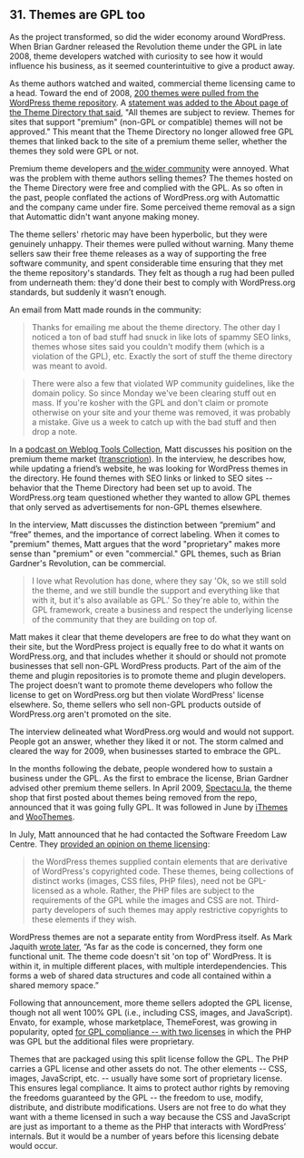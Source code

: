 

## 31. Themes are GPL too

As the project transformed, so did the wider economy around WordPress. When Brian Gardner released the Revolution theme under the GPL in late 2008, theme developers watched with curiosity to see how it would influence his business, as it seemed counterintuitive to give a product away.

As theme authors watched and waited, commercial theme licensing came to a head. Toward the end of 2008, [200 themes were pulled from the WordPress theme repository](https://web.archive.org/web/20090212220653/http://spectacu.la/wordpressorg-pull-200-gpl-themes). A [statement was added to the About page of the Theme Directory that said](https://web.archive.org/web/20081217021620/http://wordpress.org/extend/themes/about), "All themes are subject to review. Themes for sites that support "premium" (non-GPL or compatible) themes will not be approved." This meant that the Theme Directory no longer allowed free GPL themes that linked back to the site of a premium theme seller, whether the themes they sold were GPL or not.

Premium theme developers and [the wider community](https://web.archive.org/web/20090315162659/http://www.jeffro2pt0.com/why-were-200-wordpress-themes-removed) were annoyed. What was the problem with theme authors selling themes? The themes hosted on the Theme Directory were free and complied with the GPL. As so often in the past, people conflated the actions of WordPress.org with Automattic and the company came under fire. Some perceived theme removal as a sign that Automattic didn't want anyone making money. 

The theme sellers' rhetoric may have been hyperbolic, but they were genuinely unhappy. Their themes were pulled without warning. Many theme sellers saw their free theme releases as a way of supporting the free software community, and spent considerable time ensuring that they met the theme repository's standards. They felt as though a rug had been pulled from underneath them: they'd done their best to comply with WordPress.org standards, but suddenly it wasn’t enough. 

An email from Matt made rounds in the community: 

> Thanks for emailing me about the theme directory. The other day I noticed a ton of bad stuff had snuck in like lots of spammy SEO links, themes whose sites said you couldn't modify them (which is a violation of the GPL), etc. Exactly the sort of stuff the theme directory was meant to avoid.

> There were also a few that violated WP community guidelines, like the domain policy. So since Monday we've been clearing stuff out en mass. If you're kosher with the GPL and don't claim or promote otherwise on your site and your theme was removed, it was probably a mistake. Give us a week to catch up with the bad stuff and then drop a note.

In a [podcast on Weblog Tools Collection](http://weblogtoolscollection.com/archives/2008/12/19/2hr-interview-with-matt-mullenweg/), Matt discusses his position on the premium theme market ([transcription](http://www.wpsnippets.com/2008/12/transcript-of-wordpress-weeklys-interview-with-matt-mullenweg-december-2008-part-1/)). In the interview, he describes how, while updating a friend’s website, he was looking for WordPress themes in the directory. He found themes with SEO links or linked to SEO sites -- behavior that the Theme Directory had been set up to avoid. The WordPress.org team questioned whether they wanted to allow GPL themes that only served as advertisements for non-GPL themes elsewhere.

In the interview, Matt discusses the distinction between “premium” and “free” themes, and the importance of correct labeling. When it comes to "premium" themes, Matt argues that the word "proprietary" makes more sense than "premium" or even "commercial." GPL themes, such as Brian Gardner's Revolution, can be commercial.

> I love what Revolution has done, where they say 'Ok, so we still sold the theme, and we still bundle the support and everything like that with it, but it's also available as GPL.' So they're able to, within the GPL framework, create a business and respect the underlying license of the community that they are building on top of.

Matt makes it clear that theme developers are free to do what they want on their site, but the WordPress project is equally free to do what it wants on WordPress.org, and that includes whether it should or should not promote businesses that sell non-GPL WordPress products. Part of the aim of the theme and plugin repositories is to promote theme and plugin developers. The project doesn’t want to promote theme developers who follow the license to get on WordPress.org but then violate WordPress' license elsewhere. So, theme sellers who sell non-GPL products outside of WordPress.org aren't promoted on the site.

The interview delineated what WordPress.org would and would not support. People got an answer, whether they liked it or not. The storm calmed and cleared the way for 2009, when businesses started to embrace the GPL.

In the months following the debate, people wondered how to sustain a business under the GPL. As the first to embrace the license, Brian Gardner advised other premium theme sellers. In April 2009, [Spectacu.la](https://web.archive.org/web/20090619172730/http://spectacu.la/were-going-100-gpl/), the theme shop that first posted about themes being removed from the repo, announced that it was going fully GPL. It was followed in June by [iThemes](http://ithemes.com/2009/06/11/ithemes-is-going-gpl/) and [WooThemes](https://web.archive.org/web/20100309084201/http://www.woothemes.com/2009/06/woothemes-gpled). 

In July, Matt announced that he had contacted the Software Freedom Law Centre. They [provided an opinion on theme licensing](http://wordpress.org/news/2009/07/themes-are-gpl-too/): 

> the WordPress themes supplied contain elements that are derivative of WordPress's copyrighted code. These themes, being collections of distinct works (images, CSS files, PHP files), need not be GPL-licensed as a whole. Rather, the PHP files are subject to the requirements of the GPL while the images and CSS are not. Third-party developers of such themes may apply restrictive copyrights to these elements if they wish.

WordPress themes are not a separate entity from WordPress itself. As Mark Jaquith [wrote later](http://markjaquith.wordpress.com/2010/07/17/why-wordpress-themes-are-derivative-of-wordpress/), “As far as the code is concerned, they form one functional unit. The theme code doesn't sit 'on top of' WordPress. It is within it, in multiple different places, with multiple interdependencies. This forms a web of shared data structures and code all contained within a shared memory space.”

Following that announcement, more theme sellers adopted the GPL license, though not all went 100% GPL (i.e., including CSS, images, and JavaScript). Envato, for example, whose marketplace, ThemeForest, was growing in popularity, opted [for GPL compliance -- with two licenses](https://web.archive.org/web/20090819130204/http://blog.themeforest.net/site-news/important-change-to-wordpress-license-takes-effect-today-please-read) in which the PHP was GPL but the additional files were proprietary. 

Themes that are packaged using this split license follow the GPL. The PHP carries a GPL license and other assets do not. The other elements -- CSS, images, JavaScript, etc. -- usually have some sort of proprietary license. This ensures legal compliance. It aims to protect author rights by removing the freedoms guaranteed by the GPL -- the freedom to use, modify, distribute, and distribute modifications. Users are not free to do what they want with a theme licensed in such a way because the CSS and JavaScript are just as important to a theme as the PHP that interacts with WordPress’ internals. But it would be a number of years before this licensing debate would occur.
